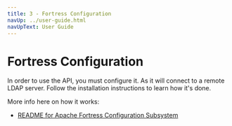 ```yaml
---
title: 3 - Fortress Configuration
navUp: ../user-guide.html
navUpText: User Guide
---
```


# Fortress Configuration

In order to use the API, you must configure it. As it will connect to a remote LDAP server. Follow the installation instructions to learn how it's done.

More info here on how it works:
* [README for Apache Fortress Configuration Subsystem](https://github.com/apache/directory-fortress-core/blob/master/README-CONFIG.md)
